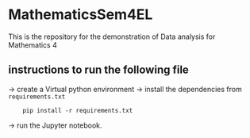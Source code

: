 # MathematicsSem4EL

This is the repository for the demonstration of Data analysis for Mathematics 4

## instructions to run the following file

-> create a Virtual python environment
-> install the dependencies from `requirements.txt`

```shell
    pip install -r requirements.txt
```

-> run the Jupyter notebook.
